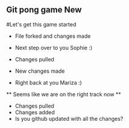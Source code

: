 ## Git pong game New
#Let's get this game started
* File forked and changes made
* Next step over to you Sophie :)

* Changes pulled
* New changes made
* Right back at you Mariza :)

** Seems like we are on the right track now **
* Changes pulled
* Changes added
* Is you github updated with all the changes?
